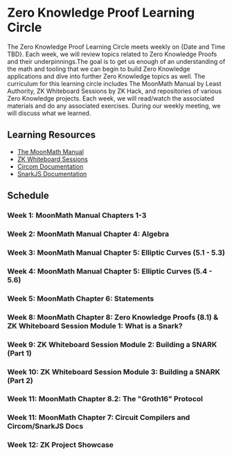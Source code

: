 # Zero Knowledge Proof Learning Circle

The Zero Knowledge Proof Learning Circle meets weekly on {Date and Time TBD}. Each week, we will review topics related to Zero Knowledge Proofs and their underpinnings.The goal is to get us enough of an understanding of the math and tooling that we can begin to build Zero Knowledge applications and dive into further Zero Knowledge topics as well. The curriculum for this learning circle includes The MoonMath Manual by Least Authority, ZK Whiteboard Sessions by ZK Hack, and repositories of various Zero Knowledge projects. Each week, we will read/watch the associated materials and do any associated exercises. During our weekly meeting, we will discuss what we learned.

## Learning Resources

- [The MoonMath Manual](https://github.com/LeastAuthority/moonmath-manual/releases/latest/download/main-moonmath.pdf)
- [ZK Whiteboard Sessions](https://zkhack.dev/whiteboard/)
- [Circom Documentation](https://docs.circom.io/)
- [SnarkJS Documentation](https://github.com/iden3/snarkjs)

## Schedule

### Week 1: MoonMath Manual Chapters 1-3

### Week 2: MoonMath Manual Chapter 4: Algebra

### Week 3: MoonMath Manual Chapter 5: Elliptic Curves (5.1 - 5.3)

### Week 4: MoonMath Manual Chapter 5: Elliptic Curves (5.4 - 5.6)

### Week 5: MoonMath Chapter 6: Statements

### Week 8: MoonMath Chapter 8: Zero Knowledge Proofs (8.1) & ZK Whiteboard Session Module 1: What is a Snark?

### Week 9: ZK Whiteboard Session Module 2: Building a SNARK (Part 1)

### Week 10: ZK Whiteboard Session Module 3: Building a SNARK (Part 2)

### Week 11: MoonMath Chapter 8.2: The "Groth16" Protocol

### Week 11: MoonMath Chapter 7: Circuit Compilers and Circom/SnarkJS Docs

### Week 12: ZK Project Showcase
